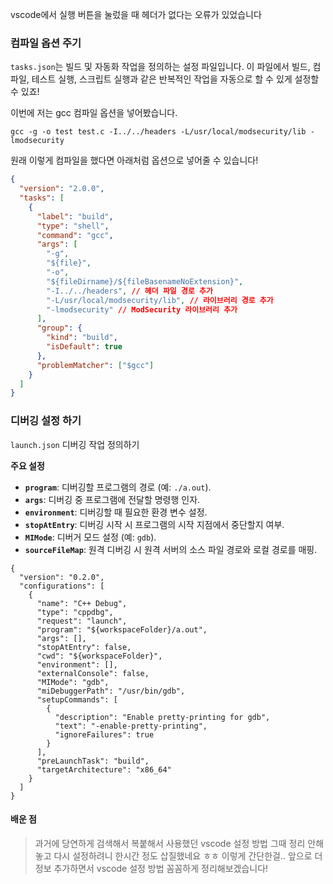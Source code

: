 vscode에서 실행 버튼을 눌렀을 때 헤더가 없다는 오류가 있었습니다

### 컴파일 옵션 주기
`tasks.json`는 빌드 및 자동화 작업을 정의하는 설정 파일입니다.
이 파일에서 빌드, 컴파일, 테스트 실행, 스크립트 실행과 같은 반복적인 작업을 자동으로 할 수 있게 설정할 수 있죠!

이번에 저는 gcc 컴파일 옵션을 넣어봤습니다.

```shell
gcc -g -o test test.c -I../../headers -L/usr/local/modsecurity/lib -lmodsecurity
```

원래 이렇게 컴파일을 했다면 아래처럼 옵션으로 넣어줄 수 있습니다!

```json
{
  "version": "2.0.0",
  "tasks": [
    {
      "label": "build",
      "type": "shell",
      "command": "gcc",
      "args": [
        "-g",
        "${file}",
        "-o",
        "${fileDirname}/${fileBasenameNoExtension}",
        "-I../../headers", // 헤더 파일 경로 추가
        "-L/usr/local/modsecurity/lib", // 라이브러리 경로 추가
        "-lmodsecurity" // ModSecurity 라이브러리 추가
      ],
      "group": {
        "kind": "build",
        "isDefault": true
      },
      "problemMatcher": ["$gcc"]
    }
  ]
}

```


### 디버깅 설정 하기
`launch.json` 디버깅 작업 정의하기

**주요 설정**
- **`program`**: 디버깅할 프로그램의 경로 (예: `./a.out`).
- **`args`**: 디버깅 중 프로그램에 전달할 명령행 인자.
- **`environment`**: 디버깅할 때 필요한 환경 변수 설정.
- **`stopAtEntry`**: 디버깅 시작 시 프로그램의 시작 지점에서 중단할지 여부.
- **`MIMode`**: 디버거 모드 설정 (예: `gdb`).
- **`sourceFileMap`**: 원격 디버깅 시 원격 서버의 소스 파일 경로와 로컬 경로를 매핑.

```
{
  "version": "0.2.0",
  "configurations": [
    {
      "name": "C++ Debug",
      "type": "cppdbg",
      "request": "launch",
      "program": "${workspaceFolder}/a.out",
      "args": [],
      "stopAtEntry": false,
      "cwd": "${workspaceFolder}",
      "environment": [],
      "externalConsole": false,
      "MIMode": "gdb",
      "miDebuggerPath": "/usr/bin/gdb",
      "setupCommands": [
        {
          "description": "Enable pretty-printing for gdb",
          "text": "-enable-pretty-printing",
          "ignoreFailures": true
        }
      ],
      "preLaunchTask": "build",
      "targetArchitecture": "x86_64"
    }
  ]
}

```




#### 배운 점
> 과거에 당연하게 검색해서 복붙해서 사용했던 vscode 설정 방법
> 그때 정리 안해놓고 다시 설정하려니 한시간 정도 삽질했네요 ㅎㅎ 이렇게 간단한걸..
> 앞으로 더 정보 추가하면서 vscode 설정 방법 꼼꼼하게 정리해보겠습니다!
